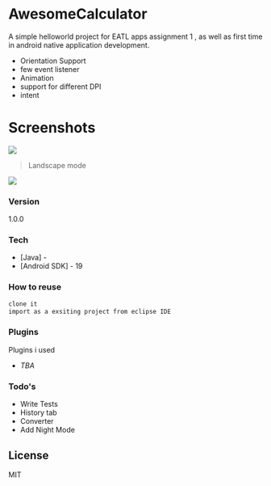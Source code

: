 # AwesomeCalculator

A simple helloworld project for EATL  apps assignment 1 , as well as first time in android native application development.

  - Orientation Support 
  - few event listener
  - Animation
  - support for different DPI
  - intent

#  Screenshots


![](http://s13.postimg.org/cqkue40pj/device_2015_04_04_143500.png)

> Landscape mode




![](http://s9.postimg.org/c8e40oven/device_2015_04_04_143506.png)

### Version
1.0.0

### Tech

* [Java] - 
* [Android SDK] - 19

### How to reuse

```sh
clone it 
import as a exsiting project from eclipse IDE
```



### Plugins

Plugins i used 

* _TBA_



### Todo's

 - Write Tests
 - History tab
 - Converter
 - Add Night Mode

License
----

MIT
